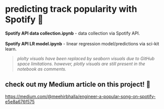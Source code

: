 # predicting track popularity with Spotify 🔮
**Spotify API data collection.ipynb** - data collection via Spotify API. </br></br>
**Spotify API LR model.ipynb** - linear regression model/predictions via sci-kit learn.
> *plolty visuals have been replaced by seaborn visuals due to GitHub space limitations. however, plotly visuals are still present in the notebook as comments.*
## check out my Medium article on this project! 🔖
https://medium.com/@meehirbhalla/engineer-a-popular-song-on-spotify-e5e8a676f575
